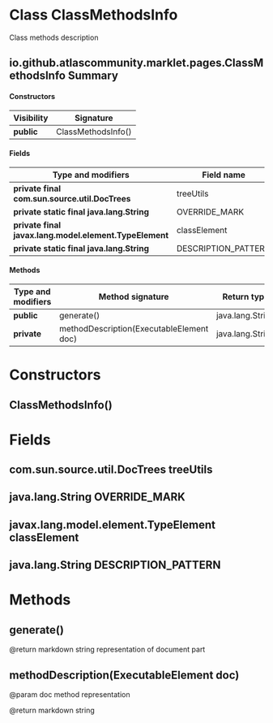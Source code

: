 Class ClassMethodsInfo
======================
Class methods description

io.github.atlascommunity.marklet.pages.ClassMethodsInfo Summary
-------
#### Constructors
| Visibility | Signature          |
| ---------- | ------------------ |
| **public** | ClassMethodsInfo() |
#### Fields
| Type and modifiers                                     | Field name          |
| ------------------------------------------------------ | ------------------- |
| **private final com.sun.source.util.DocTrees**         | treeUtils           |
| **private static final java.lang.String**              | OVERRIDE_MARK       |
| **private final javax.lang.model.element.TypeElement** | classElement        |
| **private static final java.lang.String**              | DESCRIPTION_PATTERN |
#### Methods
| Type and modifiers | Method signature                         | Return type      |
| ------------------ | ---------------------------------------- | ---------------- |
| **public**         | generate()                               | java.lang.String |
| **private**        | methodDescription(ExecutableElement doc) | java.lang.String |

Constructors
============
ClassMethodsInfo()
------------------


Fields
======
com.sun.source.util.DocTrees treeUtils
--------------------------------------

java.lang.String OVERRIDE_MARK
------------------------------

javax.lang.model.element.TypeElement classElement
-------------------------------------------------

java.lang.String DESCRIPTION_PATTERN
------------------------------------


Methods
=======
generate()
----------


@return markdown string representation of document part



methodDescription(ExecutableElement doc)
----------------------------------------


@param doc method representation

@return markdown string




